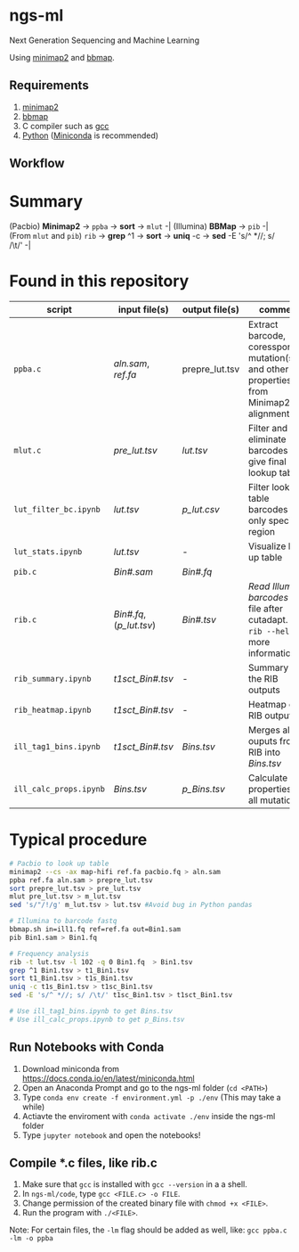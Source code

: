 # ngs-ml
Next Generation Sequencing and Machine Learning

Using [minimap2](https://github.com/lh3/minimap2) and [bbmap](https://jgi.doe.gov/data-and-tools/bbtools/bb-tools-user-guide/).

## Requirements
1. [minimap2](https://github.com/lh3/minimap2)
1. [bbmap](https://jgi.doe.gov/data-and-tools/bbtools/bb-tools-user-guide/)
1. C compiler such as [gcc](https://gcc.gnu.org/)
1. [Python](https://www.python.org/) ([Miniconda](https://docs.conda.io/en/latest/miniconda.html) is recommended)

## Workflow

# Summary
(Pacbio) **Minimap2** -> `ppba` -> **sort** -> `mlut` -| (Illumina) **BBMap** -> `pib` -| (From `mlut` and `pib`) `rib` -> **grep** ^1 -> **sort** -> **uniq** -c -> **sed** -E 's/^ *//; s/ /\t/' -|

# Found in this repository
script | input file(s) | output file(s) | comment
--- | --- | --- | ---
`ppba.c` | *aln.sam*, *ref.fa* | prepre_lut.tsv | Extract barcode, coressponding mutation(s) and other properties from Minimap2 alignment file.
`mlut.c` | *pre_lut.tsv* | *lut.tsv* | Filter and eliminate barcodes to give final lookup table. 
`lut_filter_bc.ipynb` | *lut.tsv* | *p_lut.csv* | Filter lookup table barcodes for only specific region
`lut_stats.ipynb` | *lut.tsv* | - | Visualize look up table
`pib.c` | *Bin#.sam* | *Bin#.fq* | 
`rib.c` | *Bin#.fq*, (*p_lut.tsv*) | *Bin#.tsv* | *Read Illumina barcodes* from file after cutadapt. Use `rib --help` for more information.
`rib_summary.ipynb` | *t1sct_Bin#.tsv* | - | Summary of the RIB outputs
`rib_heatmap.ipynb` | *t1sct_Bin#.tsv* | - | Heatmap of a RIB output
`ill_tag1_bins.ipynb` | *t1sct_Bin#.tsv* | *Bins.tsv* | Merges all ouputs from RIB into *Bins.tsv*
`ill_calc_props.ipynb` | *Bins.tsv* | *p_Bins.tsv* | Calculate properties for all mutations.

# Typical procedure
```bash
# Pacbio to look up table
minimap2 --cs -ax map-hifi ref.fa pacbio.fq > aln.sam
ppba ref.fa aln.sam > prepre_lut.tsv
sort prepre_lut.tsv > pre_lut.tsv
mlut pre_lut.tsv > m_lut.tsv
sed 's/"/!/g' m_lut.tsv > lut.tsv #Avoid bug in Python pandas

# Illumina to barcode fastq
bbmap.sh in=ill1.fq ref=ref.fa out=Bin1.sam
pib Bin1.sam > Bin1.fq

# Frequency analysis
rib -t lut.tsv -l 102 -q 0 Bin1.fq  > Bin1.tsv
grep ^1 Bin1.tsv > t1_Bin1.tsv
sort t1_Bin1.tsv > t1s_Bin1.tsv
uniq -c t1s_Bin1.tsv > t1sc_Bin1.tsv
sed -E 's/^ *//; s/ /\t/' t1sc_Bin1.tsv > t1sct_Bin1.tsv

# Use ill_tag1_bins.ipynb to get Bins.tsv
# Use ill_calc_props.ipynb to get p_Bins.tsv
```

## Run Notebooks with Conda
1. Download miniconda from https://docs.conda.io/en/latest/miniconda.html
1. Open an Anaconda Prompt and go to the ngs-ml folder (`cd <PATH>`)
1. Type `conda env create -f environment.yml -p ./env` (This may take a while)
1. Actiavte the enviroment with `conda activate ./env` inside the ngs-ml folder
1. Type `jupyter notebook` and open the notebooks!

## Compile *.c files, like rib.c
1. Make sure that `gcc` is installed with `gcc --version` in a a shell.
1. In `ngs-ml/code`, type `gcc <FILE.c> -o FILE`.
1. Change permission of the created binary file with `chmod +x <FILE>`.
1. Run the program with `./<FILE>`.

Note: For certain files, the `-lm` flag should be added as well, like: `gcc ppba.c -lm -o ppba`
